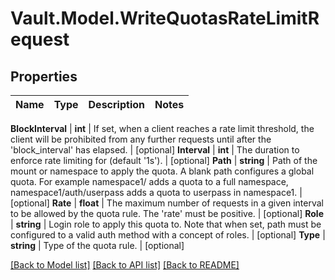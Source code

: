 # Vault.Model.WriteQuotasRateLimitRequest

## Properties

Name | Type | Description | Notes
------------ | ------------- | ------------- | -------------

**BlockInterval** | **int** | If set, when a client reaches a rate limit threshold, the client will be prohibited from any further requests until after the &#x27;block_interval&#x27; has elapsed. | [optional] **Interval** | **int** | The duration to enforce rate limiting for (default &#x27;1s&#x27;). | [optional] **Path** | **string** | Path of the mount or namespace to apply the quota. A blank path configures a global quota. For example namespace1/ adds a quota to a full namespace, namespace1/auth/userpass adds a quota to userpass in namespace1. | [optional] **Rate** | **float** | The maximum number of requests in a given interval to be allowed by the quota rule. The &#x27;rate&#x27; must be positive. | [optional] **Role** | **string** | Login role to apply this quota to. Note that when set, path must be configured to a valid auth method with a concept of roles. | [optional] **Type** | **string** | Type of the quota rule. | [optional] 

[[Back to Model list]](../README.md#documentation-for-models) [[Back to API list]](../README.md#documentation-for-api-endpoints) [[Back to README]](../README.md)

